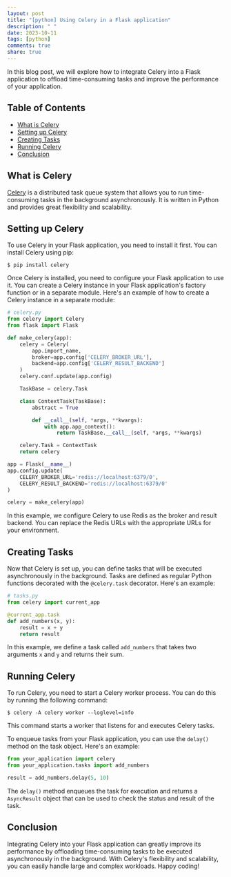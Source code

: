 ```yaml
---
layout: post
title: "[python] Using Celery in a Flask application"
description: " "
date: 2023-10-11
tags: [python]
comments: true
share: true
---
```


In this blog post, we will explore how to integrate Celery into a Flask application to offload time-consuming tasks and improve the performance of your application.

## Table of Contents
- [What is Celery](#what-is-celery)
- [Setting up Celery](#setting-up-celery)
- [Creating Tasks](#creating-tasks)
- [Running Celery](#running-celery)
- [Conclusion](#conclusion)

## What is Celery
[Celery](https://docs.celeryproject.org/en/stable/) is a distributed task queue system that allows you to run time-consuming tasks in the background asynchronously. It is written in Python and provides great flexibility and scalability.

## Setting up Celery
To use Celery in your Flask application, you need to install it first. You can install Celery using pip:

```console
$ pip install celery
```

Once Celery is installed, you need to configure your Flask application to use it. You can create a Celery instance in your Flask application's factory function or in a separate module. Here's an example of how to create a Celery instance in a separate module:

```python
# celery.py
from celery import Celery
from flask import Flask

def make_celery(app):
    celery = Celery(
        app.import_name,
        broker=app.config['CELERY_BROKER_URL'],
        backend=app.config['CELERY_RESULT_BACKEND']
    )
    celery.conf.update(app.config)

    TaskBase = celery.Task

    class ContextTask(TaskBase):
        abstract = True

        def __call__(self, *args, **kwargs):
            with app.app_context():
                return TaskBase.__call__(self, *args, **kwargs)

    celery.Task = ContextTask
    return celery

app = Flask(__name__)
app.config.update(
    CELERY_BROKER_URL='redis://localhost:6379/0',
    CELERY_RESULT_BACKEND='redis://localhost:6379/0'
)

celery = make_celery(app)
```
In this example, we configure Celery to use Redis as the broker and result backend. You can replace the Redis URLs with the appropriate URLs for your environment.

## Creating Tasks
Now that Celery is set up, you can define tasks that will be executed asynchronously in the background. Tasks are defined as regular Python functions decorated with the `@celery.task` decorator. Here's an example:

```python
# tasks.py
from celery import current_app

@current_app.task
def add_numbers(x, y):
    result = x + y
    return result
```
In this example, we define a task called `add_numbers` that takes two arguments `x` and `y` and returns their sum.

## Running Celery
To run Celery, you need to start a Celery worker process. You can do this by running the following command:

```console
$ celery -A celery worker --loglevel=info
```

This command starts a worker that listens for and executes Celery tasks.

To enqueue tasks from your Flask application, you can use the `delay()` method on the task object. Here's an example:

```python
from your_application import celery
from your_application.tasks import add_numbers

result = add_numbers.delay(5, 10)
```

The `delay()` method enqueues the task for execution and returns a `AsyncResult` object that can be used to check the status and result of the task.

## Conclusion
Integrating Celery into your Flask application can greatly improve its performance by offloading time-consuming tasks to be executed asynchronously in the background. With Celery's flexibility and scalability, you can easily handle large and complex workloads. Happy coding!